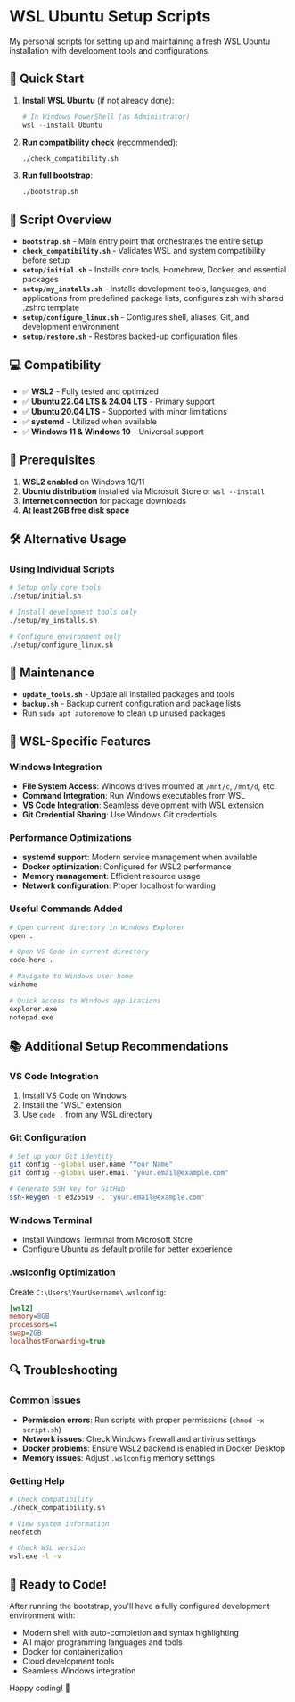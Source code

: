 # WSL Ubuntu Setup Scripts

My personal scripts for setting up and maintaining a fresh WSL Ubuntu installation with development tools and configurations.

## 🚀 Quick Start

1. **Install WSL Ubuntu** (if not already done):
   ```powershell
   # In Windows PowerShell (as Administrator)
   wsl --install Ubuntu
   ```

2. **Run compatibility check** (recommended):
   ```bash
   ./check_compatibility.sh
   ```

3. **Run full bootstrap**:
   ```bash
   ./bootstrap.sh
   ```

## 📁 Script Overview

- **`bootstrap.sh`** - Main entry point that orchestrates the entire setup
- **`check_compatibility.sh`** - Validates WSL and system compatibility before setup
- **`setup/initial.sh`** - Installs core tools, Homebrew, Docker, and essential packages
- **`setup/my_installs.sh`** - Installs development tools, languages, and applications from predefined package lists, configures zsh with shared .zshrc template
- **`setup/configure_linux.sh`** - Configures shell, aliases, Git, and development environment
- **`setup/restore.sh`** - Restores backed-up configuration files

## 💻 Compatibility

- ✅ **WSL2** - Fully tested and optimized
- ✅ **Ubuntu 22.04 LTS & 24.04 LTS** - Primary support
- ✅ **Ubuntu 20.04 LTS** - Supported with minor limitations
- ✅ **systemd** - Utilized when available
- ✅ **Windows 11 & Windows 10** - Universal support

## 🔧 Prerequisites

1. **WSL2 enabled** on Windows 10/11
2. **Ubuntu distribution** installed via Microsoft Store or `wsl --install`
3. **Internet connection** for package downloads
4. **At least 2GB free disk space**

## 🛠 Alternative Usage

### Using Individual Scripts
```bash
# Setup only core tools
./setup/initial.sh

# Install development tools only
./setup/my_installs.sh

# Configure environment only
./setup/configure_linux.sh
```

## 🔄 Maintenance

- **`update_tools.sh`** - Update all installed packages and tools
- **`backup.sh`** - Backup current configuration and package lists
- Run `sudo apt autoremove` to clean up unused packages

## 🎯 WSL-Specific Features

### Windows Integration
- **File System Access**: Windows drives mounted at `/mnt/c`, `/mnt/d`, etc.
- **Command Integration**: Run Windows executables from WSL
- **VS Code Integration**: Seamless development with WSL extension
- **Git Credential Sharing**: Use Windows Git credentials

### Performance Optimizations
- **systemd support**: Modern service management when available
- **Docker optimization**: Configured for WSL2 performance
- **Memory management**: Efficient resource usage
- **Network configuration**: Proper localhost forwarding

### Useful Commands Added
```bash
# Open current directory in Windows Explorer
open .

# Open VS Code in current directory
code-here .

# Navigate to Windows user home
winhome

# Quick access to Windows applications
explorer.exe
notepad.exe
```

## 📚 Additional Setup Recommendations

### VS Code Integration
1. Install VS Code on Windows
2. Install the "WSL" extension
3. Use `code .` from any WSL directory

### Git Configuration
```bash
# Set up your Git identity
git config --global user.name "Your Name"
git config --global user.email "your.email@example.com"

# Generate SSH key for GitHub
ssh-keygen -t ed25519 -C "your.email@example.com"
```

### Windows Terminal
- Install Windows Terminal from Microsoft Store
- Configure Ubuntu as default profile for better experience

### .wslconfig Optimization
Create `C:\Users\YourUsername\.wslconfig`:
```ini
[wsl2]
memory=8GB
processors=4
swap=2GB
localhostForwarding=true
```

## 🔍 Troubleshooting

### Common Issues
- **Permission errors**: Run scripts with proper permissions (`chmod +x script.sh`)
- **Network issues**: Check Windows firewall and antivirus settings
- **Docker problems**: Ensure WSL2 backend is enabled in Docker Desktop
- **Memory issues**: Adjust `.wslconfig` memory settings

### Getting Help
```bash
# Check compatibility
./check_compatibility.sh

# View system information
neofetch

# Check WSL version
wsl.exe -l -v
```

## 🚀 Ready to Code!

After running the bootstrap, you'll have a fully configured development environment with:
- Modern shell with auto-completion and syntax highlighting
- All major programming languages and tools
- Docker for containerization
- Cloud development tools
- Seamless Windows integration

Happy coding! 🎉
